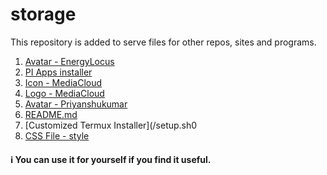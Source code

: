# storage
This repository is added to serve  files for other repos, sites and programs.

1. [Avatar - EnergyLocus](/energylocus-avatar.jpg)
2. [PI Apps installer](/install)
3. [Icon - MediaCloud](/MediaCloud-icon.jpeg)
4. [Logo - MediaCloud](/mediacloud-logo.svg)
5. [Avatar - Priyanshukumar](/priyanshukumar-avatar.jpeg)
6. [README.md](/README.md)
7. [Customized Termux Installer](/setup.sh0
8. [CSS File - style](/style.css)

#### ℹ  You can use it for yourself if you find it useful.
